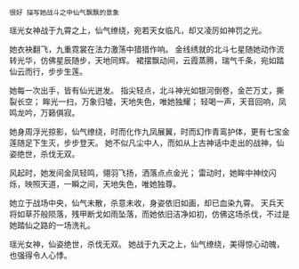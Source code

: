     很好 描写她战斗之中仙气飘飘的景象


瑶光女神战于九霄之上，仙气缭绕，宛若天女临凡，却又凌厉如神罚之光。

她衣袂翻飞，九重霓裳在法力激荡中猎猎作响。
金线绣就的北斗七星随她动作流转光华，仿佛星辰随步，天地同辉。
裙摆飘动间，云霞蒸腾，瑞气千条，宛如踏仙云而行，步步生莲。

她每一次出手，皆有仙光迸发。
指尖轻点，北斗神光如银河倒卷，金芒万丈，撕裂长空；
眸光一扫，万象归墟，天地失色，唯她独耀；
轻喝一声，天音回响，凤鸣龙吟，万籁俱寂。

她身周浮光掠影，仙气缭绕，时而化作九凤展翼，时而幻作青鸾护体，更有七宝金莲随足下生灭，步步登天。
她不似凡尘中人，而如从上古神话中走出的战神，仙姿绝世，杀伐无双。

风起时，她发间金凤轻鸣，翎羽飞扬，洒落点点金光；
雷动时，她眸中神纹闪烁，映照天道，一瞬之间，天地失色，唯她独尊。

她立于战场中央，仙气未散，杀意未收，身姿依旧如画，却已血染九霄。
天兵天将如草芥般陨落，残甲断戈如雨坠落，而她依旧洁净如初，仿佛这场杀伐，不过是她踏仙之路的一场洗礼。

瑶光女神，仙姿绝世，杀伐无双。
她战于九天之上，仙气缭绕，美得惊心动魄，也强得令人心悸。